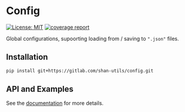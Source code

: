 # Config

[![License: MIT](https://img.shields.io/badge/License-MIT-yellow.svg)](https://opensource.org/licenses/MIT) [![coverage report](https://gitlab.com/shan-utils/config/badges/master/coverage.svg)](https://gitlab.com/shan-utils/config/commits/master)

Global configurations, supoorting loading from / saving to `".json"` files.

## Installation

```bash
pip install git+https://gitlab.com/shan-utils/config.git
```

## API and Examples

See the [documentation](https://shan-utils.gitlab.io/config/) for more details.
